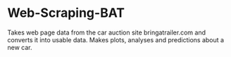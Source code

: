 # Web-Scraping-BAT

Takes web page data from the car auction site bringatrailer.com and converts it into usable data. Makes plots, analyses and predictions about a new car.
